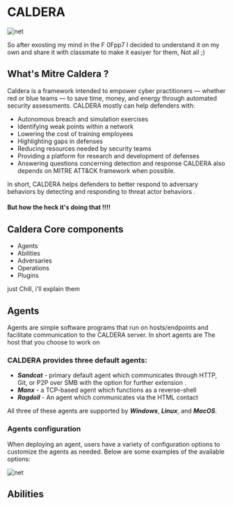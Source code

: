 # CALDERA

![net](https://repository-images.githubusercontent.com/112409981/e17c0200-8cb2-11eb-8cae-d818ce9e6d65)

So after exosting my mind in the F 0Fpp7 I decided to understand it on my own and share it with classmate to make it easiyer for them, Not all ;)

## What's Mitre Caldera ?
Caldera is a framework intended to empower cyber practitioners — whether red or blue teams — to save time, money, and energy through automated security assessments.
CALDERA mostly can help defenders with:
* Autonomous breach and simulation exercises
* Identifying weak points within a network
* Lowering the cost of training employees
* Highlighting gaps in defenses
* Reducing resources needed by security teams
* Providing a platform for research and development of defenses
* Answering questions concerning detection and response
CALDERA also depends on MITRE ATT&CK framework when possible.

In short, CALDERA helps defenders to better respond to adversary behaviors by detecting and responding to threat actor behaviors .
#### But how the heck it's doing that !!!!
## Caldera Core components
* Agents
* Abilities
* Adversaries
* Operations
* Plugins

just Chill, i'll explain them

## Agents
Agents are simple software programs that run on hosts/endpoints and facilitate communication to the CALDERA server.
In short agents are The host that you choose to work on
### CALDERA provides three default agents:
* ***Sandcat*** - primary default agent which communicates through HTTP, Git, or P2P over SMB with the option for further extension .
* ***Manx*** - a TCP-based agent which functions as a reverse-shell
* ***Ragdoll*** - An agent which communicates via the HTML contact

All three of these agents are supported by ***Windows***, ***Linux***, and ***MacOS***.
### Agents configuration
When deploying an agent, users have a variety of configuration options to customize the agents as needed. Below are some examples of the available options:

![net](https://miro.medium.com/v2/resize:fit:1400/format:webp/1*NASr0xMKyUKEKiHX3rBK1g.png)

## Abilities
